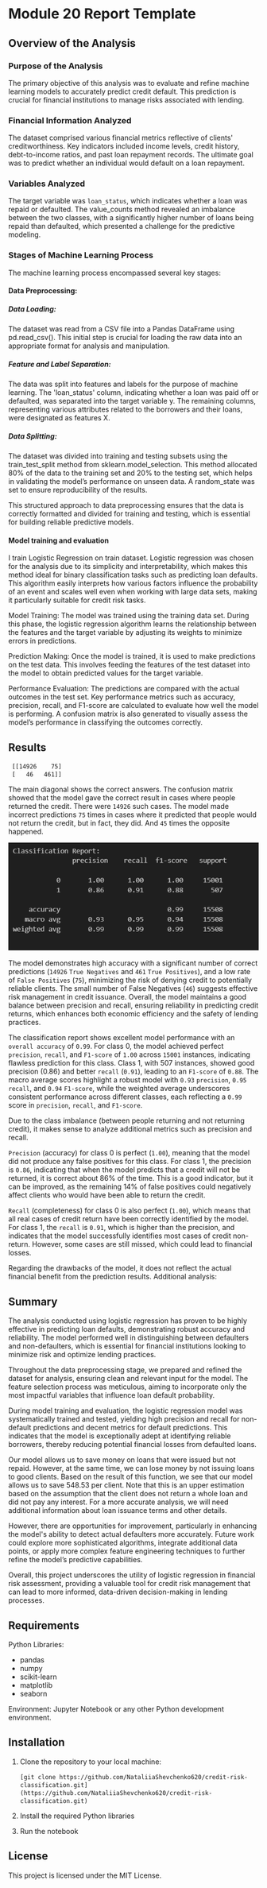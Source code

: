 # Module 20 Report Template

## Overview of the Analysis

### Purpose of the Analysis

The primary objective of this analysis was to evaluate and refine machine learning models to accurately predict credit default. This prediction is crucial for financial institutions to manage risks associated with lending.

### Financial Information Analyzed

The dataset comprised various financial metrics reflective of clients' creditworthiness. Key indicators included income levels, credit history, debt-to-income ratios, and past loan repayment records. The ultimate goal was to predict whether an individual would default on a loan repayment.

### Variables Analyzed

The target variable was `loan_status`, which indicates whether a loan was repaid or defaulted. The value_counts method revealed an imbalance between the two classes, with a significantly higher number of loans being repaid than defaulted, which presented a challenge for the predictive modeling.

### Stages of Machine Learning Process

The machine learning process encompassed several key stages:

#### Data Preprocessing: 

##### Data Loading:

The dataset was read from a CSV file into a Pandas DataFrame using pd.read_csv(). This initial step is crucial for loading the raw data into an appropriate format for analysis and manipulation.

##### Feature and Label Separation:
The data was split into features and labels for the purpose of machine learning. The 'loan_status' column, indicating whether a loan was paid off or defaulted, was separated into the target variable y. The remaining columns, representing various attributes related to the borrowers and their loans, were designated as features X.

##### Data Splitting:
The dataset was divided into training and testing subsets using the train_test_split method from sklearn.model_selection. This method allocated 80% of the data to the training set and 20% to the testing set, which helps in validating the model’s performance on unseen data. A random_state was set to ensure reproducibility of the results.

This structured approach to data preprocessing ensures that the data is correctly formatted and divided for training and testing, which is essential for building reliable predictive models.

#### Model training and evaluation

I train Logistic Regression on train dataset. Logistic regression was chosen for the analysis due to its simplicity and interpretability, which makes this method ideal for binary classification tasks such as predicting loan defaults. This algorithm easily interprets how various factors influence the probability of an event and scales well even when working with large data sets, making it particularly suitable for credit risk tasks.

Model Training:
The model was trained using the training data set. During this phase, the logistic regression algorithm learns the relationship between the features and the target variable by adjusting its weights to minimize errors in predictions.

Prediction Making:
Once the model is trained, it is used to make predictions on the test data. This involves feeding the features of the test dataset into the model to obtain predicted values for the target variable.

Performance Evaluation:
The predictions are compared with the actual outcomes in the test set. Key performance metrics such as accuracy, precision, recall, and F1-score are calculated to evaluate how well the model is performing. A confusion matrix is also generated to visually assess the model’s performance in classifying the outcomes correctly.

## Results

```Confusion Matrix:
 [[14926    75]
 [   46   461]]
``` 

The main diagonal shows the correct answers. The confusion matrix showed that the model gave the correct result in cases where people returned the credit. There were `14926` such cases. The model made incorrect predictions `75` times in cases where it predicted that people would not return the credit, but in fact, they did. And `45` times the opposite happened. 

![Classification report](Image/Report.png)

The model demonstrates high accuracy with a significant number of correct predictions (`14926` `True Negatives` and `461` `True Positives`), and a low rate of `False Positives` (`75`), minimizing the risk of denying credit to potentially reliable clients. The small number of False Negatives (`46`) suggests effective risk management in credit issuance. Overall, the model maintains a good balance between precision and recall, ensuring reliability in predicting credit returns, which enhances both economic efficiency and the safety of lending practices. 

The classification report shows excellent model performance with an `overall accuracy` of `0.99`. For class 0, the model achieved perfect `precision`, `recall`, and `F1-score` of `1.00` across `15001` instances, indicating flawless prediction for this class. Class 1, with 507 instances, showed good precision (0.86) and better `recall` (`0.91`), leading to an `F1-score` of `0.88`. The macro average scores highlight a robust model with `0.93` `precision`, `0.95` `recall`, and `0.94` `F1-score`, while the weighted average underscores consistent performance across different classes, each reflecting a `0.99` score in `precision`, `recall`, and `F1-score`.

Due to the class imbalance (between people returning and not returning credit), it makes sense to analyze additional metrics such as precision and recall. 

`Precision` (accuracy) for class 0 is perfect (`1.00`), meaning that the model did not produce any false positives for this class. For class 1, the precision is `0.86`, indicating that when the model predicts that a credit will not be returned, it is correct about 86% of the time. This is a good indicator, but it can be improved, as the remaining 14% of false positives could negatively affect clients who would have been able to return the credit.

`Recall` (completeness) for class 0 is also perfect (`1.00`), which means that all real cases of credit return have been correctly identified by the model. For class 1, the `recall` is `0.91`, which is higher than the precision, and indicates that the model successfully identifies most cases of credit non-return. However, some cases are still missed, which could lead to financial losses.

Regarding the drawbacks of the model, it does not reflect the actual financial benefit from the prediction results. Additional analysis:

## Summary

The analysis conducted using logistic regression has proven to be highly effective in predicting loan defaults, demonstrating robust accuracy and reliability. The model performed well in distinguishing between defaulters and non-defaulters, which is essential for financial institutions looking to minimize risk and optimize lending practices.

Throughout the data preprocessing stage, we prepared and refined the dataset for analysis, ensuring clean and relevant input for the model. The feature selection process was meticulous, aiming to incorporate only the most impactful variables that influence loan default probability.

During model training and evaluation, the logistic regression model was systematically trained and tested, yielding high precision and recall for non-default predictions and decent metrics for default predictions. This indicates that the model is exceptionally adept at identifying reliable borrowers, thereby reducing potential financial losses from defaulted loans.

Our model allows us to save money on loans that were issued but not repaid. However, at the same time, we can lose money by not issuing loans to good clients. Based on the result of this function, we see that our model allows us to save 548.53 per client. Note that this is an upper estimation based on the assumption that the client does not return a whole loan and did not pay any interest. For a more accurate analysis, we will need additional information about loan issuance terms and other details.

However, there are opportunities for improvement, particularly in enhancing the model's ability to detect actual defaulters more accurately. Future work could explore more sophisticated algorithms, integrate additional data points, or apply more complex feature engineering techniques to further refine the model’s predictive capabilities.

Overall, this project underscores the utility of logistic regression in financial risk assessment, providing a valuable tool for credit risk management that can lead to more informed, data-driven decision-making in lending processes. 


## Requirements
Python Libraries:
- pandas
- numpy
- scikit-learn
- matplotlib
- seaborn

Environment:
Jupyter Notebook or any other Python development environment.

## Installation
1. Clone the repository to your local machine:

   ```
   [git clone https://github.com/NataliiaShevchenko620/credit-risk-classification.git](https://github.com/NataliiaShevchenko620/credit-risk-classification.git)
   ```

2. Install the required Python libraries
3. Run the notebook

## License

This project is licensed under the MIT License.